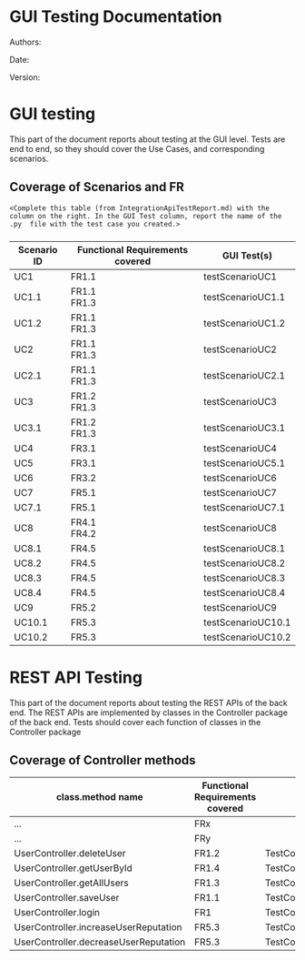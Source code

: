 # GUI  Testing Documentation 

Authors:

Date:

Version:

# GUI testing

This part of the document reports about testing at the GUI level. Tests are end to end, so they should cover the Use Cases, and corresponding scenarios.

## Coverage of Scenarios and FR

```
<Complete this table (from IntegrationApiTestReport.md) with the column on the right. In the GUI Test column, report the name of the .py  file with the test case you created.>
```

### 

| Scenario ID | Functional Requirements covered | GUI Test(s)        |
|-------------|---------------------------------|--------------------|
| UC1         | FR1.1                           | testScenarioUC1    |
| UC1.1       | FR1.1<br>FR1.3                  | testScenarioUC1.1  |
| UC1.2       | FR1.1<br>FR1.3                  | testScenarioUC1.2  |
| UC2         | FR1.1<br>FR1.3                  | testScenarioUC2    |
| UC2.1       | FR1.1<br>FR1.3                  | testScenarioUC2.1  |
| UC3         | FR1.2<br>FR1.3                  | testScenarioUC3    |
| UC3.1       | FR1.2<br>FR1.3                  | testScenarioUC3.1  |
| UC4         | FR3.1                           | testScenarioUC4    |
| UC5         | FR3.1                           | testScenarioUC5.1  |
| UC6         | FR3.2                           | testScenarioUC6    |
| UC7         | FR5.1                           | testScenarioUC7    |
| UC7.1       | FR5.1                           | testScenarioUC7.1  |
| UC8         | FR4.1<br>FR4.2                  | testScenarioUC8    |
| UC8.1       | FR4.5                           | testScenarioUC8.1  |
| UC8.2       | FR4.5                           | testScenarioUC8.2  |
| UC8.3       | FR4.5                           | testScenarioUC8.3  |
| UC8.4       | FR4.5                           | testScenarioUC8.4  |
| UC9         | FR5.2                           | testScenarioUC9    |
| UC10.1      | FR5.3                           | testScenarioUC10.1 |
| UC10.2      | FR5.3                           | testScenarioUC10.2 |

# REST  API  Testing

This part of the document reports about testing the REST APIs of the back end. The REST APIs are implemented by classes in the Controller package of the back end. 
Tests should cover each function of classes in the Controller package

## Coverage of Controller methods


<Report in this table the test cases defined to cover all methods in Controller classes >

| class.method name | Functional Requirements covered |REST  API Test(s) | 
| ----------- | ------------------------------- | ----------- | 
|  ...           | FRx                             |             |     
|  ...           | FRy                             |             |             
|  UserController.deleteUser          |    FR1.2                             |   TestController.testDeleteUser          | 
|  UserController.getUserById         |    FR1.4                             |   TestController.testGetUserById         |  
|  UserController.getAllUsers          |          FR1.3                        |      TestController.testGetAllUsers       |  
|  UserController.saveUser          |             FR1.1                    |      TestController.testSaveUser       |              
| UserController.login | FR1                             | TestController.testLogin                  |             
| UserController.increaseUserReputation  | FR5.3                           | TestController.testIncreaseUserReputation |             
| UserController.decreaseUserReputation  | FR5.3                           | TestController.testDecreaseUserReputation |             